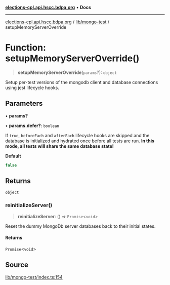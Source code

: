 [**elections-cpl.api.hscc.bdpa.org**](../../../README.md) • **Docs**

***

[elections-cpl.api.hscc.bdpa.org](../../../README.md) / [lib/mongo-test](../README.md) / setupMemoryServerOverride

# Function: setupMemoryServerOverride()

> **setupMemoryServerOverride**(`params`?): `object`

Setup per-test versions of the mongodb client and database connections using
jest lifecycle hooks.

## Parameters

• **params?**

• **params.defer?**: `boolean`

If `true`, `beforeEach` and `afterEach` lifecycle hooks are skipped and the
database is initialized and hydrated once before all tests are run. **In
this mode, all tests will share the same database state!**

**Default**

```ts
false
```

## Returns

`object`

### reinitializeServer()

> **reinitializeServer**: () => `Promise`\<`void`\>

Reset the dummy MongoDb server databases back to their initial states.

#### Returns

`Promise`\<`void`\>

## Source

[lib/mongo-test/index.ts:154](https://github.com/nhscc/elections_cpl.api.hscc.bdpa.org/blob/46ed5b306a3fd199be2bd28706c3da03542c6da3/lib/mongo-test/index.ts#L154)
